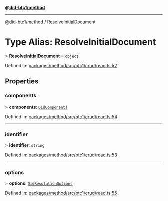 [**@did-btc1/method**](../README.md)

***

[@did-btc1/method](../globals.md) / ResolveInitialDocument

# Type Alias: ResolveInitialDocument

&gt; **ResolveInitialDocument** = `object`

Defined in: [packages/method/src/btc1/crud/read.ts:52](https://github.com/dcdpr/did-btc1-js/blob/4ab6f9915d95beed9bc633644c9db1539395f512/packages/method/src/btc1/crud/read.ts#L52)

## Properties

### components

&gt; **components**: [`DidComponents`](../interfaces/DidComponents.md)

Defined in: [packages/method/src/btc1/crud/read.ts:54](https://github.com/dcdpr/did-btc1-js/blob/4ab6f9915d95beed9bc633644c9db1539395f512/packages/method/src/btc1/crud/read.ts#L54)

***

### identifier

&gt; **identifier**: `string`

Defined in: [packages/method/src/btc1/crud/read.ts:53](https://github.com/dcdpr/did-btc1-js/blob/4ab6f9915d95beed9bc633644c9db1539395f512/packages/method/src/btc1/crud/read.ts#L53)

***

### options

&gt; **options**: [`DidResolutionOptions`](../interfaces/DidResolutionOptions.md)

Defined in: [packages/method/src/btc1/crud/read.ts:55](https://github.com/dcdpr/did-btc1-js/blob/4ab6f9915d95beed9bc633644c9db1539395f512/packages/method/src/btc1/crud/read.ts#L55)
